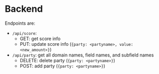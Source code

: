 # Backend
Endpoints are:
 - `/api/score`:
   - GET: get score info
   - PUT: update score info (`{party: <partyname>, value: <new_amount>}`)
 - `/api/party`: get all domain names, field names, and subfield names
   - DELETE: delete party (`{party: <partyname>}`)
   - POST: add party (`{party: <partyname>}`)

